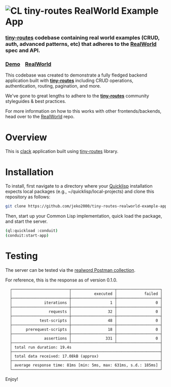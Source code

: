 # ![CL tiny-routes RealWorld Example App](logo.png)

### [tiny-routes](https://github.com/jeko2000/tiny-routes) codebase containing real world examples (CRUD, auth, advanced patterns, etc) that adheres to the [RealWorld](https://github.com/gothinkster/realworld) spec and API.

### [Demo](https://demo.realworld.io/)&nbsp;&nbsp;&nbsp;&nbsp;[RealWorld](https://github.com/gothinkster/realworld)

This codebase was created to demonstrate a fully fledged backend application built with **[tiny-routes](https://github.com/jeko2000/tiny-routes)** including CRUD operations, authentication, routing, pagination, and more.

We've gone to great lengths to adhere to the **[tiny-routes](https://github.com/jeko2000/tiny-routes)** community styleguides & best practices.

For more information on how to this works with other frontends/backends, head over to the [RealWorld](https://github.com/gothinkster/realworld) repo.

# Overview

This is [clack](https://github.com/fukamachi/clack) application built using [tiny-routes](https://github.com/jeko2000/tiny-routes) library.

# Installation
To install, first navigate to a directory where your [Quicklisp](https://www.quicklisp.org/beta/) installation expects local packages (e.g., ~/quicklisp/local-projects) and clone this repository as follows:

```bash
git clone https://github.com/jeko2000/tiny-routes-realworld-example-app
```
Then, start up your Common Lisp implementation, quick load the package, and start the server.
```bash
(ql:quickload :conduit)
(conduit:start-app)
```
# Testing
The server can be tested via the [realword Postman collection](https://github.com/gothinkster/realworld/blob/main/api/Conduit.postman_collection.json).

For reference, this is the response as of version 0.1.0.
```
  ┌─────────────────────────┬───────────────────┬───────────────────┐
  │                         │          executed │            failed │
  ├─────────────────────────┼───────────────────┼───────────────────┤
  │              iterations │                 1 │                 0 │
  ├─────────────────────────┼───────────────────┼───────────────────┤
  │                requests │                32 │                 0 │
  ├─────────────────────────┼───────────────────┼───────────────────┤
  │            test-scripts │                48 │                 0 │
  ├─────────────────────────┼───────────────────┼───────────────────┤
  │      prerequest-scripts │                18 │                 0 │
  ├─────────────────────────┼───────────────────┼───────────────────┤
  │              assertions │               331 │                 0 │
  ├─────────────────────────┴───────────────────┴───────────────────┤
  │ total run duration: 19.4s                                       │
  ├─────────────────────────────────────────────────────────────────┤
  │ total data received: 17.08kB (approx)                           │
  ├─────────────────────────────────────────────────────────────────┤
  │ average response time: 81ms [min: 5ms, max: 631ms, s.d.: 185ms] │
  └─────────────────────────────────────────────────────────────────┘
```
Enjoy!
